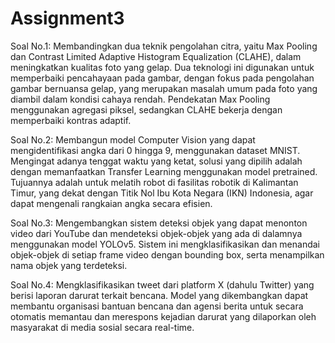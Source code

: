 # Assignment3

Soal No.1: Membandingkan dua teknik pengolahan citra, yaitu Max Pooling dan Contrast Limited Adaptive Histogram Equalization (CLAHE), dalam meningkatkan kualitas foto yang gelap. Dua teknologi ini digunakan untuk memperbaiki pencahayaan pada gambar, dengan fokus pada pengolahan gambar bernuansa gelap, yang merupakan masalah umum pada foto yang diambil dalam kondisi cahaya rendah. Pendekatan Max Pooling menggunakan agregasi piksel, sedangkan CLAHE bekerja dengan memperbaiki kontras adaptif.

Soal No.2: Membangun model Computer Vision yang dapat mengidentifikasi angka dari 0 hingga 9, menggunakan dataset MNIST. Mengingat adanya tenggat waktu yang ketat, solusi yang dipilih adalah dengan memanfaatkan Transfer Learning menggunakan model pretrained. Tujuannya adalah untuk melatih robot di fasilitas robotik di Kalimantan Timur, yang dekat dengan Titik Nol Ibu Kota Negara (IKN) Indonesia, agar dapat mengenali rangkaian angka secara efisien.

Soal No.3: Mengembangkan sistem deteksi objek yang dapat menonton video dari YouTube dan mendeteksi objek-objek yang ada di dalamnya menggunakan model YOLOv5. Sistem ini mengklasifikasikan dan menandai objek-objek di setiap frame video dengan bounding box, serta menampilkan nama objek yang terdeteksi.

Soal No.4: Mengklasifikasikan tweet dari platform X (dahulu Twitter) yang berisi laporan darurat terkait bencana. Model yang dikembangkan dapat membantu organisasi bantuan bencana dan agensi berita untuk secara otomatis memantau dan merespons kejadian darurat yang dilaporkan oleh masyarakat di media sosial secara real-time.
